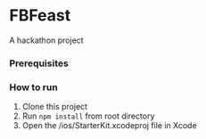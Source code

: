 # FBFeast
A hackathon project

### Prerequisites

### How to run

1. Clone this project
2. Run `npm install` from root directory
3. Open the /ios/StarterKit.xcodeproj file in Xcode
